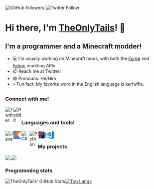 ![GitHub followers](https://img.shields.io/github/followers/TheOnlyTails?style=social)
![Twitter Follow](https://img.shields.io/twitter/follow/The_Only_Tails?label=Follow&style=social)

# Hi there, I'm [TheOnlyTails](https://home.theonlytails.com)! 👋

## I'm a programmer and a Minecraft modder!
- 💻 I’m usually working on Minecraft mods, with both the [Forge](https://github.com/MinecraftForge/MinecraftForge) and [Fabric](https://github.com/FabricMC/fabric) modding APIs.
- 📫 Reach me at Twitter! 
- 😄 Pronouns: He/Him
- ⚡ Fun fact: My favorite word in the English language is kerfuffle.

### Connect with me!
[<img align="left" alt="Twitter" width="26px" src="https://raw.githubusercontent.com/jmnote/z-icons/master/svg/twitter.svg"/>][twitter]
[<img align="left" alt="Reddit" width="26px" src="https://raw.githubusercontent.com/theonlytails/theonlytails.com/main/images/reddit.png"/>][reddit]

<br/>

### Languages and tools!
[<img align="left" alt="Java" width="26px" src="https://raw.githubusercontent.com/jmnote/z-icons/master/svg/java.svg"/>][java]
[<img align="left" alt="Kotlin" width="26px" src="https://raw.githubusercontent.com/github/explore/80688e429a7d4ef2fca1e82350fe8e3517d3494d/topics/kotlin/kotlin.png"/>][kotlin]
[<img align="left" alt="C#" width="26px" src="https://raw.githubusercontent.com/jmnote/z-icons/master/svg/csharp.svg"/>][csharp]
[<img align="left" alt="Python" width="26px" src="https://raw.githubusercontent.com/jmnote/z-icons/master/svg/python.svg"/>][python]
[<img align="left" alt="IntelliJ IDEA" width="26px" src="https://raw.githubusercontent.com/JetBrains/intellij-community/master/platform/icons/src/Logo_welcomeScreen.png"/>][intellij]
[<img align="left" alt="Visual Studio Code" width="26px" src="https://raw.githubusercontent.com/github/explore/80688e429a7d4ef2fca1e82350fe8e3517d3494d/topics/visual-studio-code/visual-studio-code.png"/>][vscode]

<br/>

### My projects
<a href="https://github.com/theonlytails/rubymod">
  <img align="center" src="https://github-readme-stats.vercel.app/api/pin/?username=TheOnlyTails&repo=rubymod&theme=dark" />
</a>
<a href="https://github.com/theonlytails/loottables">
  <img align="center" src="https://github-readme-stats.vercel.app/api/pin/?username=TheOnlyTails&repo=loottables&theme=dark" />
</a>

### Programming stats
<img align="left" alt="TheOnlyTails' GitHub Stats" src="https://github-readme-stats-hwa9vez0v.vercel.app/api?username=TheOnlyTails&include_all_commits=true&show_icons=true&hide_border=true&theme=dark"/>

[![Top Langs](https://github-readme-stats.vercel.app/api/top-langs/?username=TheOnlyTails&hide=c%23,shaderlab,hlsl&layout=compact&theme=dark)](https://github.com/anuraghazra/github-readme-stats)

[twitter]: https://twitter.com/The_Only_Tails/
[reddit]: https://www.reddit.com/user/TheOnlyTails/
[java]: https://www.java.com/
[kotlin]: https://www.kotlinlang.org/
[python]: https://www.python.org/
[intellij]: https://www.jetbrains.com/idea/
[vscode]: https://code.visualstudio.com/
[unity]: https://unity.com/
[csharp]: https://dotnet.microsoft.com/languages
